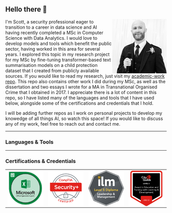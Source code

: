## Hello there 👋

<!--- Introduction --->
<div>
  <img align="right" src="https://github.com/sc6156/sc6156/blob/main/Images/profile.jpg" alt="Scott Profile Picture" width="170"/>
  <div align="left">
    <p align="left">I'm Scott, a security professional eager to transition to a career in data science and AI having recently completed a MSc in Computer Science with Data Analytics. I 
      would love to develop models and tools which benefit the public sector, having worked in this area for several years. I explored this topic in my research project for my MSc by 
      fine-tuning transformer-based text summarisation models on a child protection dataset that I created from publicly available sources. If you would like to read my research, just 
      visit my <a href="https://github.com/sc6156/academic-work/tree/main"> academic-work repo</a>. This repo also contains other work I did during my MSc, as well as the 
      dissertation and two essays I wrote for a MA in Transnational Organised Crime that I obtained in 2017. I appreciate there is a lot of content in this repo, so I have listed many of the 
      languages and tools that I have used below, alongside some of the certifications and credentials that I hold.</p> 
  </div>
</div>

<p>I will be adding further repos as I work on personal projects to develop my knowedge of all things AI, so watch this space! If you would like to discuss any of my work, feel free to reach out and contact me.</p>

---
### Languages & Tools


---
### Certifications & Credentials
<table>
  <tr style="border: none;">
    <td><img align="right" src="https://github.com/sc6156/sc6156/blob/main/Images/MOS_Excel_Expert_368x368.png" alt="MS Excel Expert Certification Badge"/></td>
    <td><img align="right" src="https://github.com/sc6156/sc6156/blob/main/Images/CompTIA_Security_368x368.png" alt="CompTIA Security Plus Certification Badge"/></td>
    <td><img align="right" src="https://github.com/sc6156/sc6156/blob/main/Images/ilm_dip_l&m_368x368.png" alt="ILM Leadership and Management Level 5 Diploma Certification Badge"/></td>
    <td><img align="right" src="https://github.com/sc6156/sc6156/blob/main/Images/AET_368x368.png" alt="Level 3 Award in Education and Training Certification Badge"/></td>
  </tr>
</table>
